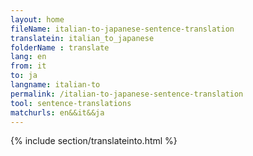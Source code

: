 ```yaml
---
layout: home
fileName: italian-to-japanese-sentence-translation
translatein: italian_to_japanese
folderName : translate
lang: en
from: it
to: ja
langname: italian-to
permalink: /italian-to-japanese-sentence-translation
tool: sentence-translations
matchurls: en&&it&&ja
---
```

{% include section/translateinto.html %}
